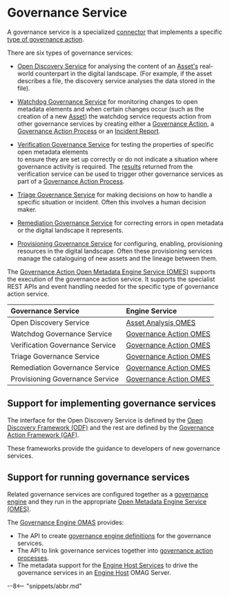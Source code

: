 <!-- SPDX-License-Identifier: CC-BY-4.0 -->
<!-- Copyright Contributors to the ODPi Egeria project. -->

# Governance Service

A governance service is a specialized [connector](/egeria-docs/concepts/connector) that implements a specific [type of governance action](/egeria-docs/concepts/governance-action).

There are six types of governance services:

* [Open Discovery Service](open-discovery-service.md) for analysing the content of an [Asset's](asset.md) real-world counterpart in the digital landscape. (For example, if the asset describes a file, the discovery service analyses the data stored in the file).
  
* [Watchdog Governance Service](/egeria-docs/guides/developer/governance-action-services/watchdog-governance-service) for
  monitoring changes to open metadata elements and when certain changes occur
  (such as the creation of a new [Asset](/egeria-docs/concepts/asset))
  the watchdog service requests action from
  other governance services by creating either a
  [Governance Action](/egeria-docs/concepts/governance-action),
  a [Governance Action Process](/egeria-docs/concepts/governance-action-process)
  or an [Incident Report](/egeria-docs/concepts/incident-report).
  
* [Verification Governance Service](/egeria-docs/guides/developer/governance-action-services/verification-governance-service)
  for testing the properties of specific open metadata elements  
  to ensure they are set up correctly or
  do not indicate a situation where governance activity is required.
  The [results](/egeria-docs/concepts/guard) returned from the verification service
  can be used to trigger other governance services as part of a
  [Governance Action Process](/egeria-docs/concepts/governance-action-process).
  
* [Triage Governance Service](/egeria-docs/guides/developer/governance-action-services/triage-governance-service) for making
  decisions on how to handle a specific situation or incident.  Often this involves a human decision maker.
  
* [Remediation Governance Service](/egeria-docs/guides/developer/governance-action-services/remediation-governance-service) for
  correcting errors in open metadata or the digital landscape it represents.
   
* [Provisioning Governance Service](/egeria-docs/guides/developer/governance-action-services/provisioning-governance-service) for
  configuring, enabling, provisioning resources in the digital landscape.  Often these provisioning
  services manage the cataloguing of new assets and the lineage between them.

The [Governance Action Open Metadata Engine Service (OMES)](/egeria-docs/services/omes/governance-action/overview)
supports the execution of the governance action service.
It supports the specialist REST APIs and event handling needed for the specific type of governance action service.


| Governance Service | Engine Service |
| :----------------- | :------------- | 
| Open Discovery Service | [Asset Analysis OMES](/egeria-docs/services/omes/asset-analysis/overview) |
| Watchdog Governance Service | [Governance Action OMES](/egeria-docs/services/omes/governance-action/overview) |
| Verification Governance Service | [Governance Action OMES](/egeria-docs/services/omes/governance-action/overview) |
| Triage Governance Service | [Governance Action OMES](/egeria-docs/services/omes/governance-action/overview) |
| Remediation Governance Service | [Governance Action OMES](/egeria-docs/services/omes/governance-action/overview) |
| Provisioning Governance Service | [Governance Action OMES](/egeria-docs/services/omes/governance-action/overview) |


## Support for implementing governance services

The interface for the Open Discovery Service is defined by
the [Open Discovery Framework (ODF)](/egeria-docs/frameworks/odf/overview)
and the rest are defined by the [Governance Action Framework (GAF)](/egeria-docs/frameworks/gaf/overview).

These frameworks provide the guidance to developers of new governance services.

## Support for running governance services

Related governance services are configured together as a
[governance engine](governance-engine.md) and they run in
the appropriate [Open Metadata Engine Service (OMES)](/egeria-docs/services/omes).

The [Governance Engine OMAS](/egeria-docs/services/omas/governance-engine/overview) provides:
* The API to create [governance engine definitions](governance-engine.md) for the governance services.
* The API to link governance services together into [governance action processes](governance-action-process.md).
* The metadata support for the [Engine Host Services](/egeria-docs/services/engine-host-services)
  to drive the governance services in an [Engine Host](/egeria-docs/concepts/engine-host)
  OMAG Server.


--8<-- "snippets/abbr.md"